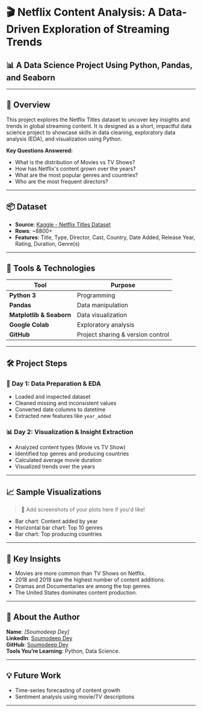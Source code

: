 
# 🎬 Netflix Content Analysis: A Data-Driven Exploration of Streaming Trends

## 📊 A Data Science Project Using Python, Pandas, and Seaborn

---

## 🧾 Overview

This project explores the Netflix Titles dataset to uncover key insights and trends in global streaming content. It is designed as a short, impactful data science project to showcase skills in data cleaning, exploratory data analysis (EDA), and visualization using Python.

**Key Questions Answered:**
- What is the distribution of Movies vs TV Shows?
- How has Netflix's content grown over the years?
- What are the most popular genres and countries?
- Who are the most frequent directors?

---

## 📦 Dataset

- **Source**: [Kaggle - Netflix Titles Dataset](https://www.kaggle.com/datasets/shivamb/netflix-shows)
- **Rows**: ~8800+
- **Features**: Title, Type, Director, Cast, Country, Date Added, Release Year, Rating, Duration, Genre(s)

---

## 🔧 Tools & Technologies

| Tool | Purpose |
|------|---------|
| **Python 3** | Programming |
| **Pandas** | Data manipulation |
| **Matplotlib & Seaborn** | Data visualization |
| **Google Colab** | Exploratory analysis |
| **GitHub** | Project sharing & version control |

---

## 🛠️ Project Steps

### 📅 **Day 1: Data Preparation & EDA**
- Loaded and inspected dataset
- Cleaned missing and inconsistent values
- Converted date columns to datetime
- Extracted new features like `year_added`

### 📊 **Day 2: Visualization & Insight Extraction**
- Analyzed content types (Movie vs TV Show)
- Identified top genres and producing countries
- Calculated average movie duration
- Visualized trends over the years

---

## 📈 Sample Visualizations

> 📸 Add screenshots of your plots here if you'd like!

- Bar chart: Content added by year
- Horizontal bar chart: Top 10 genres
- Bar chart: Top producing countries

---

## 🧠 Key Insights

- Movies are more common than TV Shows on Netflix.
- 2018 and 2019 saw the highest number of content additions.
- Dramas and Documentaries are among the top genres.
- The United States dominates content production.

---

## 💼 About the Author

**Name**: *[Soumodeep Dey]*  
**LinkedIn**: [Soumodeep Dey](https://www.linkedin.com/in/soumodey/)  
**GitHub**: [Soumodeep Dey](https://github.com/soumodey)  
**Tools You’re Learning**: Python, Data Science.

---

## 💡 Future Work

- Time-series forecasting of content growth
- Sentiment analysis using movie/TV descriptions

---
